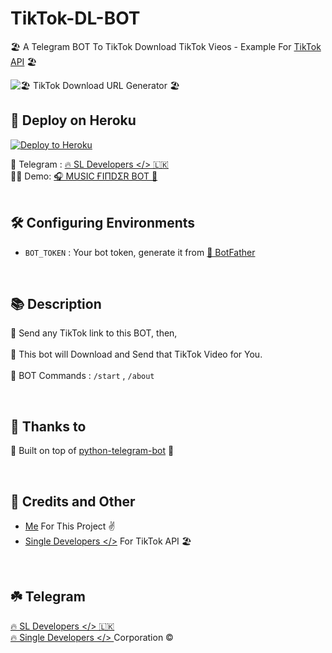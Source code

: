 # TikTok-DL-BOT

🏖  A Telegram BOT To TikTok Download TikTok Vieos - Example For [TikTok API](https://github.com/Single-Developers/API/blob/main/tiktok/Note.md) 🏖


![🏖 TikTok Download URL Generator 🏖](https://telegra.ph/file/6e61ae012f3c95ec04ce0.png)

## 🚀 Deploy on Heroku 

<p><a href="https://heroku.com/deploy?template=https://github.com/brapark/TokBot"><img src="https://www.herokucdn.com/deploy/button.svg" alt="Deploy to Heroku"/></a></p>

🚧 Telegram : [🔥 SL Developers </> 🇱🇰](https://t.me/SL_Developers)<br>
🙆‍♂️ Demo: [🎧 MUSIC ҒIΠDΣR BOT 🎵](https://t.me/The_Shazam_BOT)
<br>
<br>

## 🛠 Configuring Environments 
- `BOT_TOKEN` : Your bot token, generate it from [🤖 BotFather](https://t.me/BotFather)
<br>

## 📚 Description 

🔗 Send any TikTok link to this BOT, then,</br></br>
🚀 This bot will Download and Send that TikTok Video for You. </br></br>
🔑 BOT Commands : `/start` , `/about`

<br>

## 🤝 Thanks to 

🔌 Built on top of [python-telegram-bot](https://python-telegram-bot.org/) 🐍

<br>

## 🎯 Credits and Other
- [Me](https://github.com/Malith-Rukshan) For This Project ✌️
- [Single Developers </>](https://github.com/Single-Developers) For TikTok API 🏖

<br>

## ☘️ Telegram

[🔥 SL Developers </> 🇱🇰](https://t.me/SL_Developers)<br>
[🔥 Single Developers </> ](https://t.me/SingleDevelopers) Corporation ©️

##
